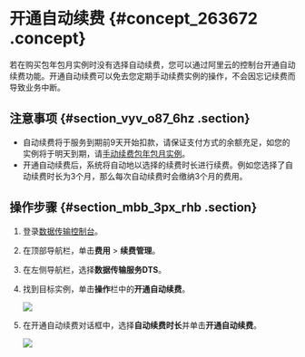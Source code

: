 # 开通自动续费 {#concept_263672 .concept}

若在购买包年包月实例时没有选择自动续费，您可以通过阿里云的控制台开通自动续费功能。开通自动续费可以免去您定期手动续费实例的操作，不会因忘记续费而导致业务中断。

## 注意事项 {#section_vyv_o87_6hz .section}

-   自动续费将于服务到期前9天开始扣款，请保证支付方式的余额充足，如您的实例将于明天到期，请[手动续费包年包月实例](intl.zh-CN/用户指南/计费管理/手动续费包年包月实例.md#)。
-   开通自动续费后，系统将自动地以选择的续费时长进行续费。例如您选择了自动续费时长为3个月，那么每次自动续费时会缴纳3个月的费用。

## 操作步骤 {#section_mbb_3px_rhb .section}

1.  登录[数据传输控制台](https://dts.console.aliyun.com/)。
2.  在顶部导航栏，单击**费用** \> **续费管理**。
3.  在左侧导航栏，选择**数据传输服务DTS**。
4.  找到目标实例，单击**操作**栏中的**开通自动续费**。

    ![](http://static-aliyun-doc.oss-cn-hangzhou.aliyuncs.com/assets/img/217768/156774036647093_zh-CN.png)

5.  在开通自动续费对话框中，选择**自动续费时长**并单击**开通自动续费**。

    ![](http://static-aliyun-doc.oss-cn-hangzhou.aliyuncs.com/assets/img/217768/156774036647094_zh-CN.png)


